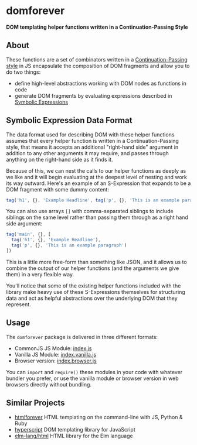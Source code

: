 # domforever

**DOM templating helper functions written in a Continuation-Passing Style**

## About

These functions are a set of combinators written in a [Continuation-Passing style](https://en.wikipedia.org/wiki/Continuation-passing_style) in JS encapsulate the composition of DOM fragments and allow you to do two things:

- define high-level abstractions working with DOM nodes as functions in code
- generate DOM fragments by evaluating expressions described in [Symbolic Expressions](https://en.wikipedia.org/wiki/S-expression)

## Symbolic Expression Data Format

The data format used for describing DOM with these helper functions assumes that every helper function is written in a Continuation-Passing style, that means it accepts an additional "right-hand side" argument in addition to any other arguments it may require, and passes through anything on the right-hand side as it finds it.

Because of this, we can nest the calls to our helper functions as deeply as we like and it will begin evaluating at the deepest level of nesting and work its way outward. Here's an example of an S-Expression that expands to be a DOM fragment with some dummy content:

```js
tag('h1', {}, 'Example Headline', tag('p', {}, 'This is an example paragraph'))
```

You can also use arrays `[]` with comma-separated siblings to include siblings on the same level rather than passing them through as a right hand side argument:

```js
tag('main', {}, [
  tag('h1', {}, 'Example Headline'),
  tag('p', {}, 'This is an example paragraph')
])
```

This is a little more free-form than something like JSON, and it allows us to combine the output of our helper functions (and the arguments we give them) in a very flexible way.

You'll notice that some of the existing helper functions included with the library make heavy use of these S-Expressions themselves for structuring data and act as helpful abstractions over the underlying DOM that they represent.

## Usage

The `domforever` package is delivered in three different formats:

- CommonJS JS Module: [index.js](index.js)
- Vanilla JS Module: [index.vanilla.js](index.vanilla.js)
- Browser version: [index.browser.js](index.browser.js)

You can `import` and `require()` these modules in your code with whatever bundler you prefer, or use the vanilla module or browser version in web browsers directly without bundling.

## Similar Projects

- [htmlforever](https://github.com/tomhodgins/htmlforever) HTML templating on the command-line with JS, Python & Ruby
- [hyperscript](https://github.com/hyperhype/hyperscript) DOM templating library for JavaScript
- [elm-lang/html](http://package.elm-lang.org/packages/elm-lang/html/2.0.0) HTML library for the Elm language